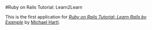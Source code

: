 #Ruby on Rails Tutorial: Learn2Learn

This is the first application for [*Ruby on Rails Tutorial: Learn Rails by Example*](http://railstutorial.org/) by [Michael Hartl](http://michaelhartl.com/).
